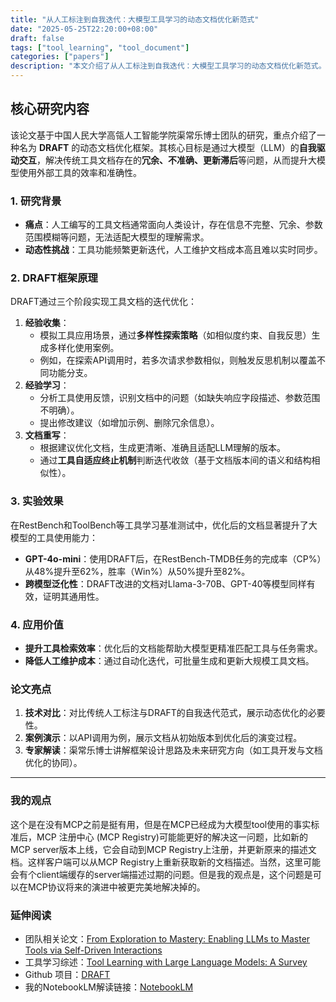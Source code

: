 ```yaml
---
title: "从人工标注到自我迭代：大模型工具学习的动态文档优化新范式"
date: "2025-05-25T22:20:00+08:00"
draft: false
tags: ["tool_learning", "tool_document"]
categories: ["papers"]
description: "本文介绍了从人工标注到自我迭代：大模型工具学习的动态文档优化新范式。"
---
```


## **核心研究内容**

该论文基于中国人民大学高瓴人工智能学院渠常乐博士团队的研究，重点介绍了一种名为 **DRAFT** 的动态文档优化框架。其核心目标是通过大模型（LLM）的**自我驱动交互**，解决传统工具文档存在的**冗余、不准确、更新滞后**等问题，从而提升大模型使用外部工具的效率和准确性。

### 1. **研究背景**

- **痛点**：人工编写的工具文档通常面向人类设计，存在信息不完整、冗余、参数范围模糊等问题，无法适配大模型的理解需求。
- **动态性挑战**：工具功能频繁更新迭代，人工维护文档成本高且难以实时同步。

### 2. **DRAFT框架原理**

DRAFT通过三个阶段实现工具文档的迭代优化：

1. **经验收集**：  
   - 模拟工具应用场景，通过**多样性探索策略**（如相似度约束、自我反思）生成多样化使用案例。
   - 例如，在探索API调用时，若多次请求参数相似，则触发反思机制以覆盖不同功能分支。
2. **经验学习**：  
   - 分析工具使用反馈，识别文档中的问题（如缺失响应字段描述、参数范围不明确）。
   - 提出修改建议（如增加示例、删除冗余信息）。
3. **文档重写**：  
   - 根据建议优化文档，生成更清晰、准确且适配LLM理解的版本。
   - 通过**工具自适应终止机制**判断迭代收敛（基于文档版本间的语义和结构相似性）。

### 3. **实验效果**

在RestBench和ToolBench等工具学习基准测试中，优化后的文档显著提升了大模型的工具使用能力：

- **GPT-4o-mini**：使用DRAFT后，在RestBench-TMDB任务的完成率（CP%）从48%提升至62%，胜率（Win%）从50%提升至82%。
- **跨模型泛化性**：DRAFT改进的文档对Llama-3-70B、GPT-40等模型同样有效，证明其通用性。

### 4. **应用价值**

- **提升工具检索效率**：优化后的文档能帮助大模型更精准匹配工具与任务需求。
- **降低人工维护成本**：通过自动化迭代，可批量生成和更新大规模工具文档。

### **论文亮点**

1. **技术对比**：对比传统人工标注与DRAFT的自我迭代范式，展示动态优化的必要性。
2. **案例演示**：以API调用为例，展示文档从初始版本到优化后的演变过程。
3. **专家解读**：渠常乐博士讲解框架设计思路及未来研究方向（如工具开发与文档优化的协同）。

---

### 我的观点

这个是在没有MCP之前是挺有用，但是在MCP已经成为大模型tool使用的事实标准后，MCP 注册中心 (MCP Registry)可能能更好的解决这一问题，比如新的MCP server版本上线，它会自动到MCP Registry上注册，并更新原来的描述文档。这样客户端可以从MCP Registry上重新获取新的文档描述。当然，这里可能会有个client端缓存的server端描述过期的问题。但是我的观点是，这个问题是可以在MCP协议将来的演进中被更完美地解决掉的。

### **延伸阅读**

- 团队相关论文：[From Exploration to Mastery: Enabling LLMs to Master Tools via Self-Driven Interactions](https://arxiv.org/abs/2410.08197)  
- 工具学习综述：[Tool Learning with Large Language Models: A Survey](https://arxiv.org/abs/2405.17935)
- Github 项目：[DRAFT](https://github.com/quchangle1/DRAFT)
- 我的NotebookLM解读链接：[NotebookLM](https://notebooklm.google.com/notebook/2fee536e-b22d-4be7-9e55-3d2ed8ae0521?_gl=1*1mc7ba*_ga*NjM2Mzk2MTMzLjE3MTkzNjY0MjE.*_ga_W0LDH41ZCB*MTcxOTM2NjQyMC4xLjAuMTcxOTM2NjQyMC42MC4wLjA.&original_referer=https:%2F%2Fnotebooklm.google%23&pli=1)

